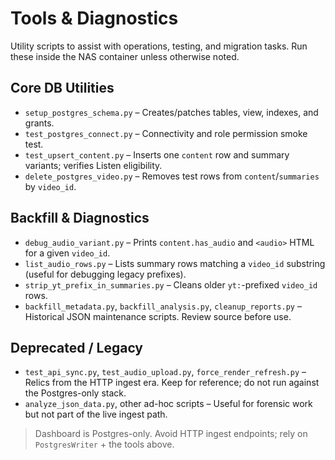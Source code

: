 # Tools & Diagnostics

Utility scripts to assist with operations, testing, and migration tasks. Run these inside the NAS container unless otherwise noted.

## Core DB Utilities

- `setup_postgres_schema.py` – Creates/patches tables, view, indexes, and grants.
- `test_postgres_connect.py` – Connectivity and role permission smoke test.
- `test_upsert_content.py` – Inserts one `content` row and summary variants; verifies Listen eligibility.
- `delete_postgres_video.py` – Removes test rows from `content`/`summaries` by `video_id`.

## Backfill & Diagnostics

- `debug_audio_variant.py` – Prints `content.has_audio` and `<audio>` HTML for a given `video_id`.
- `list_audio_rows.py` – Lists summary rows matching a `video_id` substring (useful for debugging legacy prefixes).
- `strip_yt_prefix_in_summaries.py` – Cleans older `yt:`-prefixed `video_id` rows.
- `backfill_metadata.py`, `backfill_analysis.py`, `cleanup_reports.py` – Historical JSON maintenance scripts. Review source before use.

## Deprecated / Legacy

- `test_api_sync.py`, `test_audio_upload.py`, `force_render_refresh.py` – Relics from the HTTP ingest era. Keep for reference; do not run against the Postgres-only stack.
- `analyze_json_data.py`, other ad-hoc scripts – Useful for forensic work but not part of the live ingest path.

> Dashboard is Postgres-only. Avoid HTTP ingest endpoints; rely on `PostgresWriter` + the tools above.
